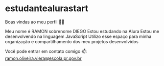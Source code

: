 # estudantealurastart
Boas vindas ao meu perfil 💙💙 

Meu nome é RAMON sobrenome DIEGO  Estou estudando na Alura Estou me desenvolvendo na linguagem JavaScript Utilizo esse espaço para minha organização e compartilhamento dos meu projetos desenvolvidos 

Você pode entrar em contato comigo 📫: ramon.oliveira.viera@escola.pr.gov.br
